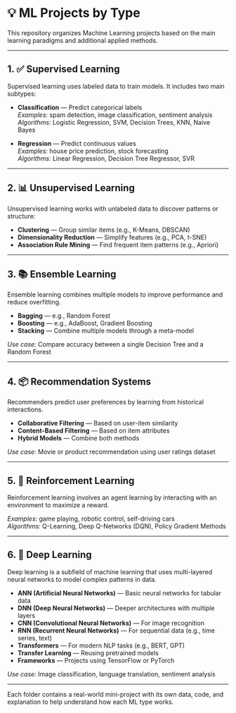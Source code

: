 # 💡 ML Projects by Type

This repository organizes Machine Learning projects based on the main learning paradigms and additional applied methods.

---

## 1. ✅ **Supervised Learning**

Supervised learning uses labeled data to train models. It includes two main subtypes:

- **Classification** — Predict categorical labels  
  *Examples:* spam detection, image classification, sentiment analysis  
  *Algorithms:* Logistic Regression, SVM, Decision Trees, KNN, Naive Bayes

- **Regression** — Predict continuous values  
  *Examples:* house price prediction, stock forecasting  
  *Algorithms:* Linear Regression, Decision Tree Regressor, SVR

---

## 2. 📊 **Unsupervised Learning**

Unsupervised learning works with unlabeled data to discover patterns or structure:

- **Clustering** — Group similar items (e.g., K-Means, DBSCAN)
- **Dimensionality Reduction** — Simplify features (e.g., PCA, t-SNE)
- **Association Rule Mining** — Find frequent item patterns (e.g., Apriori)

---

## 3. 📚 **Ensemble Learning**

Ensemble learning combines multiple models to improve performance and reduce overfitting.

- **Bagging** — e.g., Random Forest  
- **Boosting** — e.g., AdaBoost, Gradient Boosting  
- **Stacking** — Combine multiple models through a meta-model

*Use case:* Compare accuracy between a single Decision Tree and a Random Forest

---

## 4. 📦 **Recommendation Systems**

Recommenders predict user preferences by learning from historical interactions.

- **Collaborative Filtering** — Based on user-item similarity  
- **Content-Based Filtering** — Based on item attributes  
- **Hybrid Models** — Combine both methods

*Use case:* Movie or product recommendation using user ratings dataset

---

## 5. 🤖 **Reinforcement Learning**

Reinforcement learning involves an agent learning by interacting with an environment to maximize a reward.

*Examples:* game playing, robotic control, self-driving cars  
*Algorithms:* Q-Learning, Deep Q-Networks (DQN), Policy Gradient Methods

---

## 6. 🧬 **Deep Learning**

Deep learning is a subfield of machine learning that uses multi-layered neural networks to model complex patterns in data.

- **ANN (Artificial Neural Networks)** — Basic neural networks for tabular data  
- **DNN (Deep Neural Networks)** — Deeper architectures with multiple layers  
- **CNN (Convolutional Neural Networks)** — For image recognition  
- **RNN (Recurrent Neural Networks)** — For sequential data (e.g., time series, text)  
- **Transformers** — For modern NLP tasks (e.g., BERT, GPT)  
- **Transfer Learning** — Reusing pretrained models  
- **Frameworks** — Projects using TensorFlow or PyTorch

*Use case:* Image classification, language translation, sentiment analysis

---

Each folder contains a real-world mini-project with its own data, code, and explanation to help understand how each ML type works.
